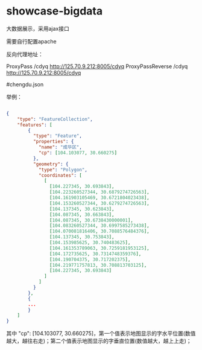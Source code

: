 # showcase-bigdata
大数据展示，采用ajax接口

需要自行配置apache

反向代理地址：

ProxyPass /cdyq  http://125.70.9.212:8005/cdyq
ProxyPassReverse /cdyq  http://125.70.9.212:8005/cdyq

#chengdu.json

举例：
```json

{
	"type": "FeatureCollection",
	"features": [
		{
		  "type": "Feature",
		  "properties": {
		    "name": "成华区",
		    "cp": [104.103077, 30.660275]
		  },
		  "geometry": {
		    "type": "Polygon",
		    "coordinates": [
		      [
		        [104.227345, 30.693843],
		        [104.223260527344, 30.6879274726563],
		        [104.161903105469, 30.6721804023438],
		        [104.153260527344, 30.6279274726563],
		        [104.137345, 30.623843],
		        [104.087345, 30.663843],
		        [104.087345, 30.6738430000001],
		        [104.083260527344, 30.6997585273438],
		        [104.070081816406, 30.7088576484376],
		        [104.137345, 30.753843],
		        [104.153985625, 30.740483625],
		        [104.161353789063, 30.7259181953125],
		        [104.172735625, 30.7314748359376],
		        [104.190704375, 30.717202375],
		        [104.219771757813, 30.708813703125],
		        [104.227345, 30.693843]
		      ]
		    ]
		  }
		},
		{
		...
		}
	]
}

```

其中 "cp": [104.103077, 30.660275]，第一个值表示地图显示的字水平位置(数值越大，越往右走)；第二个值表示地图显示的字垂直位置(数值越大，越上上走)；

